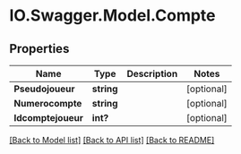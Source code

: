 # IO.Swagger.Model.Compte
## Properties

Name | Type | Description | Notes
------------ | ------------- | ------------- | -------------
**Pseudojoueur** | **string** |  | [optional] 
**Numerocompte** | **string** |  | [optional] 
**Idcomptejoueur** | **int?** |  | [optional] 

[[Back to Model list]](../README.md#documentation-for-models) [[Back to API list]](../README.md#documentation-for-api-endpoints) [[Back to README]](../README.md)


